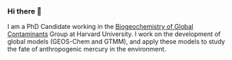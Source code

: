 ### Hi there 👋

I am a PhD Candidate working in the <a href=" https://bgc.seas.harvard.edu/">Biogeochemistry of Global Contaminants</a> Group at Harvard University. I work on the development of global models (GEOS-Chem and GTMM), and apply these models to study the fate of anthropogenic mercury in the environment.

